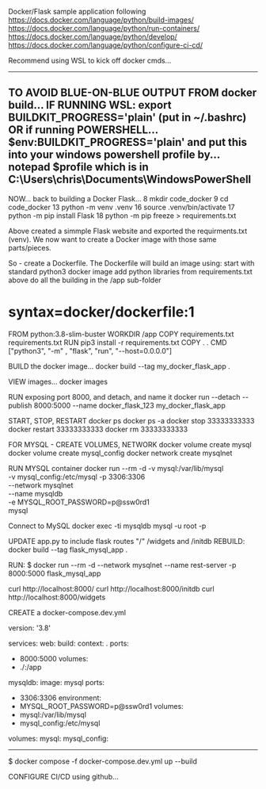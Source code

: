 Docker/Flask sample application
following
https://docs.docker.com/language/python/build-images/
https://docs.docker.com/language/python/run-containers/
https://docs.docker.com/language/python/develop/
https://docs.docker.com/language/python/configure-ci-cd/



Recommend using WSL to kick off docker cmds...

----------------
TO AVOID BLUE-ON-BLUE OUTPUT FROM docker build...
IF RUNNING WSL:
  export BUILDKIT_PROGRESS='plain'
  (put in ~/.bashrc)
OR if running POWERSHELL...
  $env:BUILDKIT_PROGRESS='plain'
  and put this into your windows powershell profile by...
  notepad $profile  which is in C:\Users\chris\Documents\WindowsPowerShell
------------------

NOW... back to building a Docker Flask...
   8 mkdir code_docker
   9 cd code_docker
  13 python -m venv .venv
  16 source .venv/bin/activate
  17 python -m pip install Flask
  18 python -m pip freeze > requirements.txt

Above created a simmple Flask website and exported the requirments.txt (venv).
We now want to create a Docker image with those same parts/pieces.

So  - create a Dockerfile. The Dockerfile will build an image using:
start with standard python3 docker image
add python libraries from requirements.txt above
do all the building in the /app sub-folder

# syntax=docker/dockerfile:1
FROM python:3.8-slim-buster
WORKDIR /app
COPY requirements.txt requirements.txt
RUN pip3 install -r requirements.txt
COPY . .
CMD ["python3", "-m" , "flask", "run", "--host=0.0.0.0"]


BUILD the docker image...
docker build --tag my_docker_flask_app .

VIEW images...
docker images

RUN exposing port 8000, and detach, and name it
docker run --detach --publish 8000:5000 --name docker_flask_123 my_docker_flask_app

START, STOP, RESTART
docker ps
docker ps -a
docker stop 33333333333
docker restart 33333333333
docker rm 33333333333

FOR MYSQL - CREATE VOLUMES, NETWORK
docker volume create mysql
docker volume create mysql_config
docker network create mysqlnet

RUN MYSQL container
docker run --rm -d -v mysql:/var/lib/mysql \
  -v mysql_config:/etc/mysql -p 3306:3306 \
  --network mysqlnet \
  --name mysqldb \
  -e MYSQL_ROOT_PASSWORD=p@ssw0rd1 \
  mysql

Connect to MySQL
docker exec -ti mysqldb mysql -u root -p

UPDATE app.py to include flask routes "/" /widgets and /initdb
REBUILD:
docker build --tag flask_mysql_app .

RUN:
$ docker run   --rm -d   --network mysqlnet   --name rest-server   -p 8000:5000   flask_mysql_app

 curl http://localhost:8000/
 curl http://localhost:8000/initdb
 curl http://localhost:8000/widgets

CREATE a docker-compose.dev.yml 

version: '3.8'

services:
 web:
  build:
   context: .
  ports:
  - 8000:5000
  volumes:
  - ./:/app

 mysqldb:
  image: mysql
  ports:
  - 3306:3306
  environment:
  - MYSQL_ROOT_PASSWORD=p@ssw0rd1
  volumes:
  - mysql:/var/lib/mysql
  - mysql_config:/etc/mysql

volumes:
  mysql:
  mysql_config:

------------------
$ docker compose -f docker-compose.dev.yml up --build

CONFIGURE CI/CD using github...



